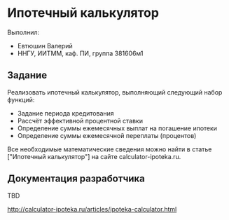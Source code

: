 ﻿# Ипотечный калькулятор

Выполнил:

 - Евтюшин Валерий
 - ННГУ, ИИТММ, каф. ПИ, группа 381606м1

## Задание

Реализовать ипотечный калькулятор, выполняющий следующий набор функций:

 - Задание периода кредитования
 - Рассчёт эффективной процентной ставки
 - Определение суммы ежемесячных выплат на погашение ипотеки
 - Определение суммы ежемесячной переплаты (процентов)

Все необходимые математические сведения можно найти в статье
["Ипотечный калькулятор"] на сайте calculator-ipoteka.ru.

## Документация разработчика

TBD

<!-- LINKS -->

 http://calculator-ipoteka.ru/articles/ipoteka-calculator.html

